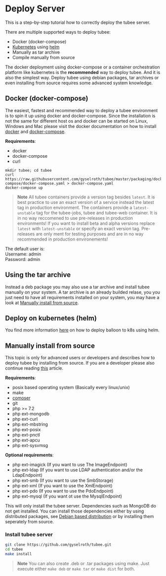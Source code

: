 # Deploy Server

This is a step-by-step tutorial how to correctly deploy the tubee server.

There are multiple supported ways to deploy tubee:

* Docker (docker-compose)
* [Kubernetes](https://kubernetes.io/docs/concepts/overview/what-is-kubernetes/) using [helm](https://github.com/gyselroth/balloon-helm)
* Manually as tar archive
* Compile manually from source

The docker deployment using docker-compose or a container orchestration platform like kubernetes is the **recommended** way to deploy tubee. And it is also the simplest way.
Deploy tubee using debian packages, tar archives or even installing from source requires some advanced system knowledge.

## Docker (docker-compose)

The easiest, fastest and recommended way to deploy a tubee environment is to spin it up using docker and docker-compose.
Since the installation is not the same for different host os and docker can be started on Linux, Windows and Mac please visit 
the docker documentation on how to install [docker](https://docs.docker.com/install) and [docker-compose](https://docs.docker.com/compose/install).

**Requirements**:

* docker
* docker-compose
* curl

```
mkdir tubee; cd tubee
curl https://raw.githubusercontent.com/gyselroth/tubee/master/packaging/docker-compose/docker-compose.yaml > docker-compose.yaml
docker-compose up
```

>**Note** All tubee containers provide a version tag besides `latest`. It is best practice to use an exact version of a service instead the latest tag in production environment.
The containers provide a `latest-unstable` tag for the tubee-jobs, tubee and tubee-web container. It is in no way reccomened to use pre-releases in production environments! 
If you want to install beta and alpha versions replace `latest` with `latest-unstable` or specify an exact version tag. Pre-releases are only ment for testing purposes and are in no way recommended in production environements!

The default user is:<br/>
Username: admin <br/>
Password: admin <br/>


## Using the tar archive
Instead a deb package you may also use a tar archive and install tubee manually on your system. 
A tar archive is an already builded relase, you you just need to have all requirements installed on your system, you may have a look at [Manually install from source](#manually-install-from-source).

## Deploy on kubernetes (helm)

You find more information [here](/tubee-docs/server/installation-helm) on how to deploy balloon to k8s using helm.


## Manually install from source

This topic is only for advanced users or developers and describes how to deploy tubee by installing from source.
If you are a developer please also continue reading [this](https://github.com/gyselroth/tubee/blob/master/CONTRIBUTING.md) article.

**Requirements**:

* posix based operating system (Basically every linux/unix)
* make
* [comoser](https://getcomposer.org/download/)
* git
* php >= 7.2
* php ext-mongodb
* php ext-curl
* php ext-mbstring
* php ext-posix
* php ext-pnctl
* php ext-apcu
* php ext-sysvmsg

**Optional requirements**:

* php ext-imagick (If you want to use The ImageEndpoint)
* php ext-ldap (If you want to use LDAP authentication and/or the LdapEndpoint)
* php ext-smb (If you want to use the SmbStorage)
* php ext-xml (If you want to use the XmlEndpoint)
* php ext-pdo (If you want to use the PdoEndpoint)
* php ext-mysql (If you want ot use the MysqlEndpoint)

This will only install the tubee server. Dependencies such as MongoDB do not get installed.
You can install those dependencies either by using distributed packages, see [Debian based distribution](#debian-based-distribution) or by installing them seperately from source.

### Install tubee server
```sh
git clone https://github.com/gyselroth/tubee.git
cd tubee
make install
```

>**Note** You can also create .deb or .tar packages using make. Just execute either `make deb` or `make tar` or `make dist` for both.
